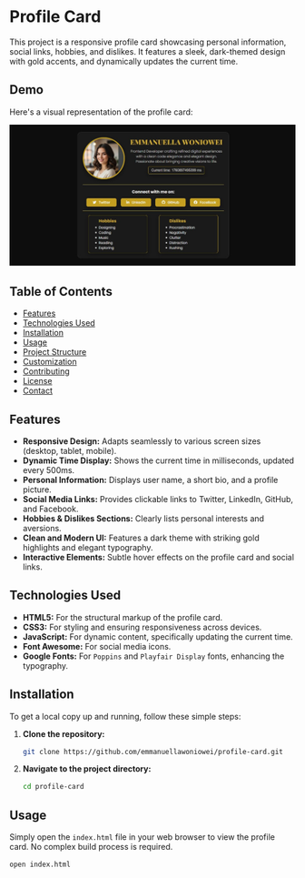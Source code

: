 # Profile Card

This project is a responsive profile card showcasing personal information, social links, hobbies, and dislikes. It features a sleek, dark-themed design with gold accents, and dynamically updates the current time.

## Demo

Here's a visual representation of the profile card:

![Profile Card Demo](/assets/demo.jpg)

## Table of Contents

-   [Features](#features)
-   [Technologies Used](#technologies-used)
-   [Installation](#installation)
-   [Usage](#usage)
-   [Project Structure](#project-structure)
-   [Customization](#customization)
-   [Contributing](#contributing)
-   [License](#license)
-   [Contact](#contact)

## Features

-   **Responsive Design:** Adapts seamlessly to various screen sizes (desktop, tablet, mobile).
-   **Dynamic Time Display:** Shows the current time in milliseconds, updated every 500ms.
-   **Personal Information:** Displays user name, a short bio, and a profile picture.
-   **Social Media Links:** Provides clickable links to Twitter, LinkedIn, GitHub, and Facebook.
-   **Hobbies & Dislikes Sections:** Clearly lists personal interests and aversions.
-   **Clean and Modern UI:** Features a dark theme with striking gold highlights and elegant typography.
-   **Interactive Elements:** Subtle hover effects on the profile card and social links.

## Technologies Used

-   **HTML5:** For the structural markup of the profile card.
-   **CSS3:** For styling and ensuring responsiveness across devices.
-   **JavaScript:** For dynamic content, specifically updating the current time.
-   **Font Awesome:** For social media icons.
-   **Google Fonts:** For `Poppins` and `Playfair Display` fonts, enhancing the typography.

## Installation

To get a local copy up and running, follow these simple steps:

1.  **Clone the repository:**
    ```bash
    git clone https://github.com/emmanuellawoniowei/profile-card.git
    ```
2.  **Navigate to the project directory:**
    ```bash
    cd profile-card
    ```

## Usage

Simply open the `index.html` file in your web browser to view the profile card. No complex build process is required.

```bash
open index.html